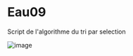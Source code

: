 # Eau09
Script de l'algorithme du tri par selection 

![image](https://user-images.githubusercontent.com/83811609/178298234-14643794-5c51-4fa0-aca6-6ca3e23c70a5.png)
